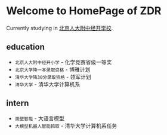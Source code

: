 # Welcome to HomePage of ZDR

Currently studying in [北京人大附中经开学校](http://www.rdfzbda.cn/index.php?m=Page&a=index&id=1).

## education

* `北京人大附中经开小学` - 化学竞赛省级一等奖
* `北京大学降一本录取资格` - 博雅计划
* `清华大学降30分录取资格` - 领军计划
* `清华大学` - 清华大学计算机系

## intern

* `面壁智能` - 大语言模型
* `大模型机器人智能抓取` - 清华大学计算机系任务
